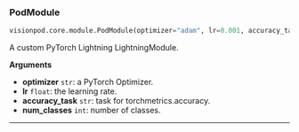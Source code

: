 ### PodModule


```python
visionpod.core.module.PodModule(optimizer="adam", lr=0.001, accuracy_task="multiclass", num_classes=10)
```


A custom PyTorch Lightning LightningModule.

__Arguments__

- __optimizer__ `str`: a PyTorch Optimizer.
- __lr__ `float`: the learning rate.
- __accuracy_task__ `str`: task for torchmetrics.accuracy.
- __num_classes__ `int`: number of classes.


----
